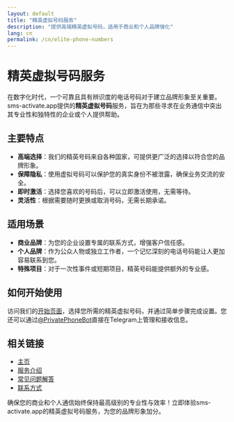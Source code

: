 ```yaml
---
layout: default
title: "精英虚拟号码服务"
description: "提供高端精英虚拟号码，适用于商业和个人品牌强化"
lang: cn
permalink: /cn/elite-phone-numbers
---
```


# 精英虚拟号码服务

在数字化时代，一个可靠且具有辨识度的电话号码对于建立品牌形象至关重要。sms-activate.app提供的**精英虚拟号码**服务，旨在为那些寻求在业务通信中突出其专业性和独特性的企业或个人提供帮助。

## 主要特点

- **高端选择**：我们的精英号码来自各种国家，可提供更广泛的选择以符合您的品牌形象。
- **保障隐私**：使用虚拟号码可以保护您的真实身份不被泄露，确保业务交流的安全。
- **即时激活**：选择您喜欢的号码后，可以立即激活使用，无需等待。
- **灵活性**：根据需要随时更换或取消号码，无需长期承诺。

## 适用场景

- **商业品牌**：为您的企业设置专属的联系方式，增强客户信任感。
- **个人品牌**：作为公众人物或独立工作者，一个记忆深刻的电话号码能让人更加容易联系到您。
- **特殊项目**：对于一次性事件或短期项目，精英号码能提供额外的专业感。

## 如何开始使用

访问我们的[开始页面](/cn/get-started)，选择您所需的精英虚拟号码，并通过简单步骤完成设置。您还可以通过[@PrivatePhoneBot](https://t.me/PrivatePhoneBot)直接在Telegram上管理和接收信息。

## 相关链接

- [主页](/cn/)
- [服务介绍](/cn/services)
- [常见问题解答](/cn/faq)
- [联系方式](/cn/contact)

确保您的商业和个人通信始终保持最高级别的专业性与效率！立即体验sms-activate.app的精英虚拟号码服务，为您的品牌形象加分。